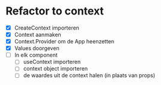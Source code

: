 # Refactor to context

- [x] CreateContext importeren
- [x] Context aanmaken
- [x] Context.Provider om de App heenzetten
- [x] Values doorgeven
- [ ] In elk component
  - [ ] useContext importeren
  - [ ] context object importeren
  - [ ] de waardes uit de context halen (in plaats van props)
